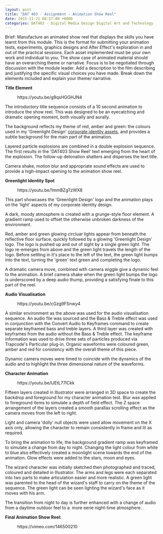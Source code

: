 ```yaml
---
layout: post
title: "DAT 403 - Assignment - Animation Show Reel"
date: 2015-11-21 08:57:00 +0000
categories: DAT403 - Digital Media Design Digital Art and Technology
---
```


<!-- wp:paragraph {"className":"brief"} -->
<p class="brief">Brief: Manufacture an animated show reel that displays the skills you have learnt from this module. This is the format for submitting your animation tests, experiments, graphics designs and After Effect's exploration in and out of the practical sessions. Each asset implemented must be your own work and individual to you. The show case of animated material should have an overarching theme or narrative. Focus is to be negotiated through discussion with the module leader. Add a description to the film describing and justifying the specific visual choices you have made. Break down the elements included and explain your theme/ narrative.</p>
<!-- /wp:paragraph -->

<!-- wp:paragraph -->
<p><strong>Title Element</strong></p>
<!-- /wp:paragraph -->

<!-- wp:embed {"url":"https://youtu.be/g9qsHGGHJN4","type":"video","providerNameSlug":"youtube","responsive":true,"className":"wp-embed-aspect-16-9 wp-has-aspect-ratio"} -->
<figure class="wp-block-embed is-type-video is-provider-youtube wp-block-embed-youtube wp-embed-aspect-16-9 wp-has-aspect-ratio"><div class="wp-block-embed__wrapper">
https://youtu.be/g9qsHGGHJN4
</div></figure>
<!-- /wp:embed -->

<!-- wp:paragraph -->
<p>The introductory title sequence consists of a 10 second animation to introduce the show reel. This was designed to be an eyecatching and dramatic opening moment, both visually and aurally.</p>
<!-- /wp:paragraph -->

<!-- wp:paragraph -->
<p>The background reflects my theme of red, amber and green: the colours used in my 'Greenlight Design' <a href="http://www.circleseven.co.uk/2015/11/16/dat403-assignment-corporate-identity-design/">corporate identity assets</a>, and provides a subtle background for the main part of the animation.</p>
<!-- /wp:paragraph -->

<!-- wp:paragraph -->
<p>Layered particle explosions are combined in a double explosion sequence. The first results in the 'DAT403 Show Reel' text emerging from the heart of the explosion. The follow-up detonation shatters and disperses the text title.</p>
<!-- /wp:paragraph -->

<!-- wp:paragraph -->
<p>Camera shake, motion blur and appropriate sound effects are used to provide a high-impact opening to the animation show reel.</p>
<!-- /wp:paragraph -->

<!-- wp:paragraph -->
<p><strong>Greenlight Identity Spot</strong></p>
<!-- /wp:paragraph -->

<!-- wp:embed {"url":"https://youtu.be/1mmBZgTzWX8","type":"video","providerNameSlug":"youtube","responsive":true,"className":"wp-embed-aspect-16-9 wp-has-aspect-ratio"} -->
<figure class="wp-block-embed is-type-video is-provider-youtube wp-block-embed-youtube wp-embed-aspect-16-9 wp-has-aspect-ratio"><div class="wp-block-embed__wrapper">
https://youtu.be/1mmBZgTzWX8
</div></figure>
<!-- /wp:embed -->

<!-- wp:paragraph -->
<p>This part showcases the 'Greenlight Design' logo and the animation plays on the 'light' aspects of my corporate identity design.</p>
<!-- /wp:paragraph -->

<!-- wp:paragraph -->
<p>A dark, moody atmosphere is created with a grunge-style floor element. A gradient ramp used to offset the otherwise unbroken darkness of the environment.</p>
<!-- /wp:paragraph -->

<!-- wp:paragraph -->
<p>Red, amber and green glowing circluar lights appear from beneath the reflective floor surface, quickly followed by a glowing 'Greenlight Design' logo. The logo is pushed up and out of sight by a single green light. The logo re-emerges from above and the green light travels the length of the logo. Before settling in it's place to the left of the text, the green light bumps into the text, turning the 'green' text green and completing the logo.</p>
<!-- /wp:paragraph -->

<!-- wp:paragraph -->
<p>A dramatic camera move, combined with camera wiggle give a dynamic feel to the animation. A brief camera shake when the green light bumps the logo is underscored by a deep audio thump, providing a satisfying finale to this part of the reel.</p>
<!-- /wp:paragraph -->

<!-- wp:paragraph -->
<p><strong>Audio Visualisation</strong></p>
<!-- /wp:paragraph -->

<!-- wp:embed {"url":"https://youtu.be/cGzg9FSnwy4","type":"video","providerNameSlug":"youtube","responsive":true,"className":"wp-embed-aspect-16-9 wp-has-aspect-ratio"} -->
<figure class="wp-block-embed is-type-video is-provider-youtube wp-block-embed-youtube wp-embed-aspect-16-9 wp-has-aspect-ratio"><div class="wp-block-embed__wrapper">
https://youtu.be/cGzg9FSnwy4
</div></figure>
<!-- /wp:embed -->

<!-- wp:paragraph -->
<p>A similar environment as the above was used for the audio visualisation sequence. An audio file was sourced and the Bass &amp; Treble effect was used in conjunction with the Convert Audio to Keyframes command to create separate keyframed bass and treble layers. A third layer was created with keyframes from the audio without the Bass &amp; Treble effect. The keyframe information was used to drive three sets of particles produced via Trapcode's Particular plug-in. Organic waveforms were coloured green, amber and red for conistency with the overall theme of this piece.</p>
<!-- /wp:paragraph -->

<!-- wp:paragraph -->
<p>Dynamic camera moves were timed to coincide with the dynamics of the audio and to highlight the three dimensional nature of the waveforms.</p>
<!-- /wp:paragraph -->

<!-- wp:paragraph -->
<p><strong>Character Animation</strong></p>
<!-- /wp:paragraph -->

<!-- wp:embed {"url":"https://youtu.be/lJEtL77lCkk","type":"video","providerNameSlug":"youtube","responsive":true,"className":"wp-embed-aspect-16-9 wp-has-aspect-ratio"} -->
<figure class="wp-block-embed is-type-video is-provider-youtube wp-block-embed-youtube wp-embed-aspect-16-9 wp-has-aspect-ratio"><div class="wp-block-embed__wrapper">
https://youtu.be/lJEtL77lCkk
</div></figure>
<!-- /wp:embed -->

<!-- wp:paragraph -->
<p>Fifteen layers created in Illustrator were arranged in 3D space to create the backdrop and foreground for my character animation test. Blur was applied to foreground items to simulate a depth of field effect. The Z space arrangement of the layers created a smooth parallax scrolling effect as the camera moves from the left to right.</p>
<!-- /wp:paragraph -->

<!-- wp:paragraph -->
<p>Light and camera 'dolly' null objects were used allow movement on the X axis only, allowing the character to remain consistently in frame and lit as required.</p>
<!-- /wp:paragraph -->

<!-- wp:paragraph -->
<p>To bring the animation to life, the background gradient ramp was keyframed to simulate a change from day to night. Changing the light colour from white to blue also effectively created a moonlight scene towards the end of the animation. Glow effects were added to the stars, moon and eyes.</p>
<!-- /wp:paragraph -->

<!-- wp:paragraph -->
<p>The wizard character was initially sketched then photographed and traced, coloured and detailed in Illustrator. The arms and legs were each separated into two parts to make articulation easier and more realistic. A green light was parented to the head of the wizard's staff to carry on the theme of the sequence. The green light can be seen lighting the wizard's face as it moves with his arm.</p>
<!-- /wp:paragraph -->

<!-- wp:paragraph -->
<p>The transition from night to day is further enhanced with a change of audio from a daytime outdoor feel to a&nbsp; more eerie night-time atmosphere.</p>
<!-- /wp:paragraph -->

<!-- wp:paragraph -->
<p><strong>Final Animation Show Reel:</strong></p>
<!-- /wp:paragraph -->

<!-- wp:embed {"url":"https://vimeo.com/146500210","type":"video","providerNameSlug":"vimeo","responsive":true,"className":"wp-embed-aspect-16-9 wp-has-aspect-ratio"} -->
<figure class="wp-block-embed is-type-video is-provider-vimeo wp-block-embed-vimeo wp-embed-aspect-16-9 wp-has-aspect-ratio"><div class="wp-block-embed__wrapper">
https://vimeo.com/146500210
</div></figure>
<!-- /wp:embed -->